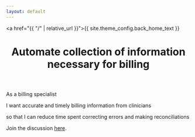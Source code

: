 ```yaml
---
layout: default
---
```


<a href="{{ "/" | relative_url }}">{{ site.theme_config.back_home_text }}</a>

<header>
  <h1>Automate collection of information necessary for billing
</h1>
</header>

As a billing specialist

I want accurate and timely billing information from clinicians

so that I can reduce time spent correcting errors and making reconciliations

Join the discussion [here](https://github.com/MIS-GrApH-AI/mis-graph-ai.github.io/discussions/10).